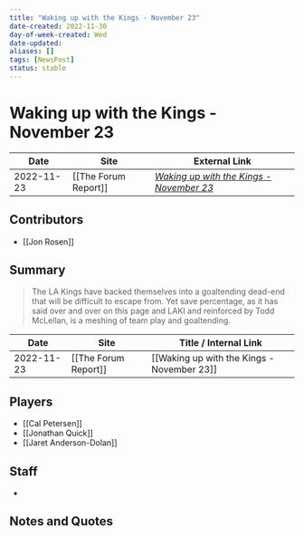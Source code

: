 ```yaml
---
title: "Waking up with the Kings - November 23"
date-created: 2022-11-30
day-of-week-created: Wed
date-updated: 
aliases: []
tags: [NewsPost]
status: stable
---
```


# Waking up with the Kings - November 23

| Date       | Site                 | External Link                                                                                                |
| ---------- | -------------------- | ------------------------------------------------------------------------------------------------------------ |
| 2022-11-23 | [[The Forum Report]] | [*Waking up with the Kings - November 23*](https://theforumreport.com/waking-up-with-the-kings-november-23/) |

## Contributors
- [[Jon Rosen]]

## Summary
> The LA Kings have backed themselves into a goaltending dead-end that will be difficult to escape from. Yet save percentage, as it has said over and over on this page and LAKI and reinforced by Todd McLellan, is a meshing of team play and goaltending.

| Date       | Site                 | Title / Internal Link                      |
| ---------- | -------------------- | ------------------------------------------ |
| 2022-11-23 | [[The Forum Report]] | [[Waking up with the Kings - November 23]] |

## Players
- [[Cal Petersen]]
- [[Jonathan Quick]]
- [[Jaret Anderson-Dolan]]

## Staff
- 

## Notes and Quotes
> 

